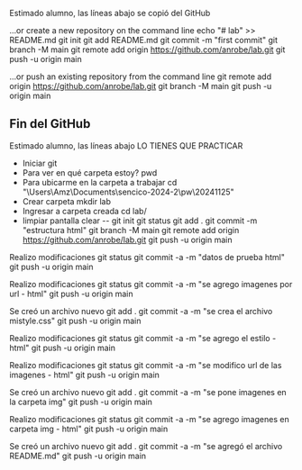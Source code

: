 Estimado alumno, las líneas abajo se copió del GitHub

…or create a new repository on the command line
echo "# lab" >> README.md
git init
git add README.md
git commit -m "first commit"
git branch -M main
git remote add origin https://github.com/anrobe/lab.git
git push -u origin main


…or push an existing repository from the command line
git remote add origin https://github.com/anrobe/lab.git
git branch -M main
git push -u origin main

Fin del GitHub
----
Estimado alumno, las líneas abajo LO TIENES QUE PRACTICAR

* Iniciar git
* Para ver en qué carpeta estoy?
	pwd
* Para ubicarme en la carpeta a trabajar
	cd "\Users\Amz\Documents\sencico-2024-2\pw\20241125"
* Crear carpeta
	mkdir lab
* Ingresar a carpeta creada
	cd lab/
* limpiar pantalla 
	clear
--
git init
git status
git add .
git commit -m "estructura html"	
git branch -M main
git remote add origin https://github.com/anrobe/lab.git
git push -u origin main

Realizo modificaciones
git status
git commit -a -m "datos de prueba html"
git push -u origin main

Realizo modificaciones
git status
git commit -a -m "se agrego imagenes por url - html"
git push -u origin main

Se creó un archivo nuevo
git add .
git commit -a -m "se crea el archivo mistyle.css"
git push -u origin main

Realizo modificaciones
git status
git commit -a -m "se agrego el estilo - html"
git push -u origin main

Realizo modificaciones
git status
git commit -a -m "se modifico url de las imagenes - html"
git push -u origin main

Se creó un archivo nuevo
git add .
git commit -a -m "se pone imagenes en la carpeta img"
git push -u origin main

Realizo modificaciones
git status
git commit -a -m "se agrego imagenes en carpeta img - html"
git push -u origin main

Se creó un archivo nuevo
git add .
git commit -a -m "se agregó el archivo README.md"
git push -u origin main